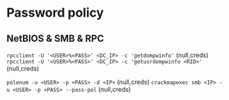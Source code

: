 # Password policy
## NetBIOS & SMB & RPC
`rpcclient -U '<USER>%<PASS>' <DC_IP> -c 'getdompwinfo'` (null,creds)
`rpcclient -U '<USER>%<PASS>' <DC_IP> -c 'getusrdompwinfo <RID>'` (null,creds)

`polenum -u <USER> -p <PASS> -d <IP>` (null,creds)
`crackmapexec smb <IP> -u <USER> -p <PASS> --pass-pol` (null,creds)